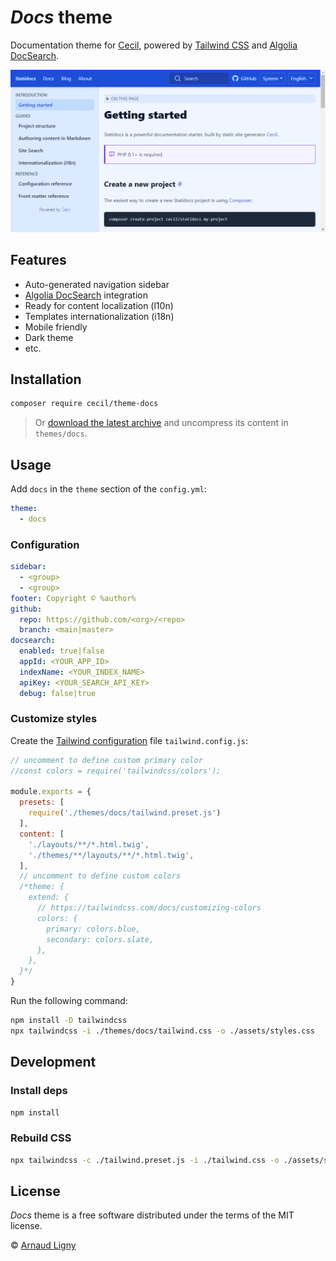 # _Docs_ theme

Documentation theme for [Cecil](https://cecil.app), powered by [Tailwind CSS](https://tailwindcss.com) and [Algolia DocSearch](https://docsearch.algolia.com).

![Screenshot](./docs/screenshot.png)

## Features

- Auto-generated navigation sidebar
- [Algolia DocSearch](https://docsearch.algolia.com) integration
- Ready for content localization (l10n)
- Templates internationalization (i18n)
- Mobile friendly
- Dark theme
- etc.

## Installation

```bash
composer require cecil/theme-docs
```

> Or [download the latest archive](https://github.com/Cecilapp/theme-docs/releases/latest/) and uncompress its content in `themes/docs`.

## Usage

Add `docs` in the `theme` section of the `config.yml`:

```yaml
theme:
  - docs
```

### Configuration

```yaml
sidebar:
  - <group>
  - <group>
footer: Copyright © %author%
github:
  repo: https://github.com/<org>/<repo>
  branch: <main|master>
docsearch:
  enabled: true|false
  appId: <YOUR_APP_ID>
  indexName: <YOUR_INDEX_NAME>
  apiKey: <YOUR_SEARCH_API_KEY>
  debug: false|true
```

### Customize styles

Create the [Tailwind configuration](https://tailwindcss.com/docs/configuration) file `tailwind.config.js`:

```javascript
// uncomment to define custom primary color
//const colors = require('tailwindcss/colors');

module.exports = {
  presets: [
    require('./themes/docs/tailwind.preset.js')
  ],
  content: [
    './layouts/**/*.html.twig',
    './themes/**/layouts/**/*.html.twig',
  ],
  // uncomment to define custom colors
  /*theme: {
    extend: {
      // https://tailwindcss.com/docs/customizing-colors
      colors: {
        primary: colors.blue,
        secondary: colors.slate,
      },
    },
  }*/
}
```

Run the following command:

```bash
npm install -D tailwindcss
npx tailwindcss -i ./themes/docs/tailwind.css -o ./assets/styles.css
```

## Development

### Install deps

```bash
npm install
```

### Rebuild CSS

```bash
npx tailwindcss -c ./tailwind.preset.js -i ./tailwind.css -o ./assets/styles.css
```

## License

 _Docs_ theme is a free software distributed under the terms of the MIT license.

© [Arnaud Ligny](https://arnaudligny.fr)
